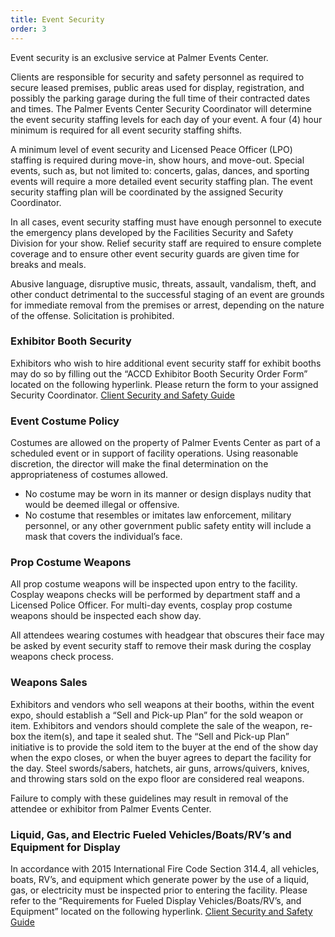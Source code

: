 ```yaml
---
title: Event Security
order: 3
---
```


Event security is an exclusive service at Palmer Events Center.

Clients are responsible for security and safety personnel as required to secure leased premises, public areas used for display, registration, and possibly the parking garage during the full time of their contracted dates and times. The Palmer Events Center Security Coordinator will determine the event security staffing levels for each day of your event. A four (4) hour minimum is required for all event security staffing shifts.

A minimum level of event security and Licensed Peace Officer (LPO) staffing is required during move-in, show hours, and move-out. Special events, such as, but not limited to: concerts, galas, dances, and sporting events will require a more detailed event security staffing plan. The event security staffing plan will be coordinated by the assigned Security Coordinator.

In all cases, event security staffing must have enough personnel to execute the emergency plans developed by the Facilities Security and Safety Division for your show. Relief security staff are required to ensure complete coverage and to ensure other event security guards are given time for breaks and meals.

Abusive language, disruptive music, threats, assault, vandalism, theft, and other conduct detrimental to the successful staging of an event are grounds for immediate removal from the premises or arrest, depending on the nature of the offense. Solicitation is prohibited.

### Exhibitor Booth Security

Exhibitors who wish to hire additional event security staff for exhibit booths may do so by filling out the “ACCD Exhibitor Booth Security Order Form” located on the following hyperlink. Please return the form to your assigned Security Coordinator. [Client Security and Safety Guide](https://assets.ctfassets.net/xv1q576gx3e5/3l5PrgWkkOclgdopBpEUCl/cc3b2db174919b20c388367b959af3ec/ACCD_Client_Resources___Safety_Plan_2022.pdf)


### Event Costume Policy 

Costumes are allowed on the property of Palmer Events Center as part of a scheduled event or in support of facility operations. Using reasonable discretion, the director will make the final determination on the appropriateness of costumes allowed. 

- No costume may be worn in its manner or design displays nudity that would be deemed illegal or offensive.
- No costume that resembles or imitates law enforcement, military personnel, or any other government public safety entity will include a mask that covers the individual’s face.

### Prop Costume Weapons

All prop costume weapons will be inspected upon entry to the facility. Cosplay weapons checks will be performed by department staff and a Licensed Police Officer. For multi-day events, cosplay prop costume weapons should be inspected each show day.

All attendees wearing costumes with headgear that obscures their face may be asked by event security staff to remove their mask during the cosplay weapons check process.

### Weapons Sales

Exhibitors and vendors who sell weapons at their booths, within the event expo, should establish a “Sell and Pick-up Plan” for the sold weapon or item. Exhibitors and vendors should complete the sale of the weapon, re-box the item(s), and tape it sealed shut. The “Sell and Pick-up Plan” initiative is to provide the sold item to the buyer at the end of the show day when the expo closes, or when the buyer agrees to depart the facility for the day. Steel swords/sabers, hatchets, air guns, arrows/quivers, knives, and throwing stars sold on the expo floor are considered real weapons.

Failure to comply with these guidelines may result in removal of the attendee or exhibitor from Palmer Events Center.

### Liquid, Gas, and Electric Fueled Vehicles/Boats/RV’s and Equipment for Display

In accordance with 2015 International Fire Code Section 314.4, all vehicles, boats, RV’s, and equipment which generate power by the use of a liquid, gas, or electricity must be inspected prior to entering the facility. Please refer to the “Requirements for Fueled Display Vehicles/Boats/RV’s, and Equipment” located on the following hyperlink. [Client Security and Safety Guide](https://assets.ctfassets.net/xv1q576gx3e5/3l5PrgWkkOclgdopBpEUCl/cc3b2db174919b20c388367b959af3ec/ACCD_Client_Resources___Safety_Plan_2022.pdf)

